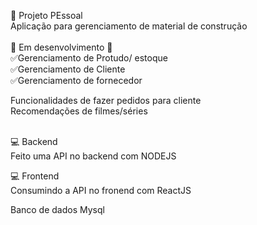 🚀 Projeto PEssoal</br>
Aplicação para gerenciamento de material de construção</br>
</br>
🚧 Em desenvolvimento 🚧</br>
✅Gerenciamento de Protudo/ estoque </br>
✅Gerenciamento de Cliente</br>
✅Gerenciamento de fornecedor</br>

Funcionalidades de fazer pedidos para cliente</br>
Recomendações de filmes/séries</br></br>

💻 Backend </br>
Feito uma API no backend com NODEJS </br>

💻 Frontend</br>
Consumindo a API no fronend com ReactJS</br>

Banco de dados Mysql </br>
